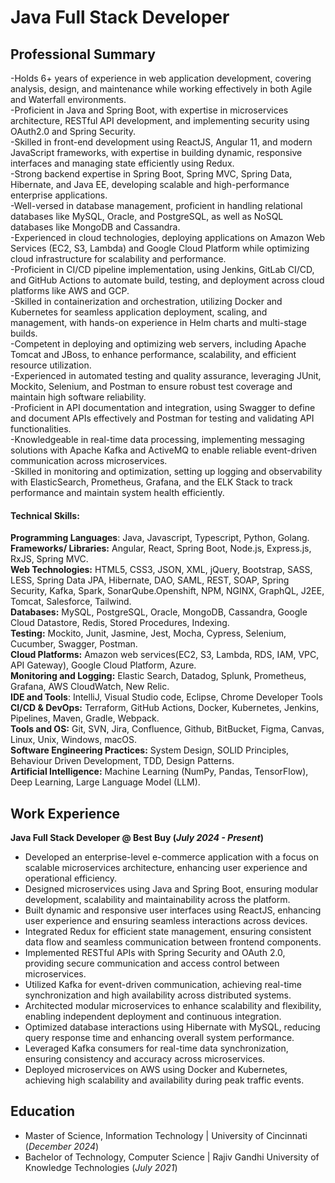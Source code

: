 # Java Full Stack Developer

## Professional Summary

-Holds 6+ years of experience in web application development, covering analysis, design, and maintenance while working effectively in both Agile and Waterfall environments.<br>
-Proficient in Java and Spring Boot, with expertise in microservices architecture, RESTful API development, and implementing security using OAuth2.0 and Spring Security.<br>
-Skilled in front-end development using ReactJS, Angular 11, and modern JavaScript frameworks, with expertise in building dynamic, responsive interfaces and managing state efficiently using Redux.<br>
-Strong backend expertise in Spring Boot, Spring MVC, Spring Data, Hibernate, and Java EE, developing scalable and high-performance enterprise applications.<br>
-Well-versed in database management, proficient in handling relational databases like MySQL, Oracle, and PostgreSQL, as well as NoSQL databases like MongoDB and Cassandra.<br>
-Experienced in cloud technologies, deploying applications on Amazon Web Services (EC2, S3, Lambda) and Google Cloud Platform while optimizing cloud infrastructure for scalability and performance.<br>
-Proficient in CI/CD pipeline implementation, using Jenkins, GitLab CI/CD, and GitHub Actions to automate build, testing, and deployment across cloud platforms like AWS and GCP.<br>
-Skilled in containerization and orchestration, utilizing Docker and Kubernetes for seamless application deployment, scaling, and management, with hands-on experience in Helm charts and multi-stage builds.<br>
-Competent in deploying and optimizing web servers, including Apache Tomcat and JBoss, to enhance performance, scalability, and efficient resource utilization.<br>
-Experienced in automated testing and quality assurance, leveraging JUnit, Mockito, Selenium, and Postman to ensure robust test coverage and maintain high software reliability.<br>
-Proficient in API documentation and integration, using Swagger to define and document APIs effectively and Postman for testing and validating API functionalities.<br>
-Knowledgeable in real-time data processing, implementing messaging solutions with  Apache Kafka and ActiveMQ to enable reliable event-driven communication across microservices.<br>
-Skilled in monitoring and optimization, setting up logging and observability with ElasticSearch, Prometheus, Grafana, and the ELK Stack to track performance and maintain system health efficiently.<br>


#### Technical Skills:

**Programming Languages**:  Java, Javascript, Typescript,  Python, Golang.<br>
**Frameworks/ Libraries:** Angular, React, Spring Boot, Node.js, Express.js, RxJS, Spring MVC.<br>
**Web Technologies:** HTML5, CSS3,  JSON, XML, jQuery, Bootstrap, SASS, LESS, Spring Data JPA, Hibernate, DAO, SAML, REST, SOAP, Spring Security, Kafka, Spark, SonarQube.Openshift, NPM,  NGINX, GraphQL, J2EE, Tomcat, Salesforce, Tailwind.<br>
**Databases:** MySQL, PostgreSQL, Oracle, MongoDB, Cassandra, Google Cloud Datastore, Redis, Stored Procedures, Indexing.<br>
**Testing:** Mockito, Junit, Jasmine, Jest, Mocha, Cypress, Selenium, Cucumber, Swagger, Postman.<br>
**Cloud Platforms:** Amazon web services(EC2, S3, Lambda, RDS, IAM, VPC, API Gateway), Google Cloud Platform, Azure.<br>
**Monitoring and Logging:**  Elastic Search, Datadog, Splunk, Prometheus, Grafana, AWS CloudWatch, New Relic.<br>
**IDE and Tools**: IntelliJ, Visual Studio code, Eclipse, Chrome Developer Tools<br>
**CI/CD & DevOps:** Terraform, GitHub Actions, Docker, Kubernetes, Jenkins, Pipelines, Maven, Gradle, Webpack.<br>
**Tools and OS:** Git, SVN, Jira, Confluence, Github, BitBucket, Figma, Canvas, Linux, Unix, Windows, macOS.<br>
**Software Engineering Practices:** System Design, SOLID Principles, Behaviour Driven Development,  TDD, Design Patterns.<br>
**Artificial Intelligence:** Machine Learning (NumPy, Pandas, TensorFlow), Deep Learning, Large Language Model (LLM).<br>

## Work Experience
**Java Full Stack Developer @ Best Buy (_July 2024 - Present_)**
- Developed an enterprise-level e-commerce application with a focus on scalable microservices architecture, enhancing user experience and operational efficiency.<br>
- Designed microservices using Java and Spring Boot, ensuring modular development, scalability and maintainability across the platform.<br>
- Built dynamic and responsive user interfaces using ReactJS, enhancing user experience and ensuring seamless interactions across devices.<br>
- Integrated Redux for efficient state management, ensuring consistent data flow and seamless communication between frontend components.<br>
- Implemented RESTful APIs with Spring Security and OAuth 2.0, providing secure communication and access control between microservices.<br>
- Utilized Kafka for event-driven communication, achieving real-time synchronization and high availability across distributed systems.<br>
- Architected modular microservices to enhance scalability and flexibility, enabling independent deployment and continuous integration.<br>
- Optimized database interactions using Hibernate with MySQL, reducing query response time and enhancing overall system performance.<br>
- Leveraged Kafka consumers for real-time data synchronization, ensuring consistency and accuracy across microservices.<br>
- Deployed microservices on AWS using Docker and Kubernetes, achieving high scalability and availability during peak traffic events.<be>



## Education					       		
- Master of Science, Information Technology	| University of Cincinnati (_December 2024_)	<br>
- Bachelor of Technology, Computer Science	| Rajiv Gandhi University of Knowledge Technologies (_July 2021_)	<br> 			        		
